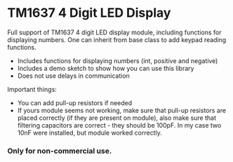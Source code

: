 # TM1637 4 Digit LED Display
Full support of TM1637 4 digit LED display module, including functions for displaying numbers. One can inherit from base class to add keypad reading functions.
* Includes functions for displaying numbers (int, positive and negative)
* Includes a demo sketch to show how you can use this library
* Does not use delays in communication

Important things:
* You can add pull-up resistors if needed
* If yours module seems not working, make sure that pull-up resistors are placed correctly (if they are present on module), also make sure that filtering capacitors are correct - they should be 100pF. In my case two 10nF were installed, but module worked correctly.

### Only for non-commercial use.
